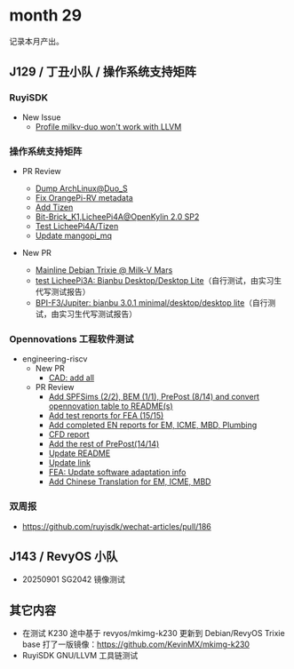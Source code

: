 # month 29

记录本月产出。

## J129 / 丁丑小队 / 操作系统支持矩阵

### RuyiSDK

- New Issue
    - [Profile milkv-duo won't work with LLVM](https://github.com/ruyisdk/ruyi/issues/368)

### 操作系统支持矩阵

- PR Review
    - [Dump ArchLinux@Duo_S](https://github.com/ruyisdk/support-matrix/pull/365)
    - [Fix OrangePi-RV metadata](https://github.com/ruyisdk/support-matrix/pull/366)
    - [Add Tizen](https://github.com/ruyisdk/support-matrix/pull/368)
    - [Bit-Brick_K1,LicheePi4A@OpenKylin 2.0 SP2](https://github.com/ruyisdk/support-matrix/pull/369)
    - [Test LicheePi4A/Tizen](https://github.com/ruyisdk/support-matrix/pull/370)
    - [Update mangopi_mq](https://github.com/ruyisdk/support-matrix/pull/371)

- New PR
    - [Mainline Debian Trixie @ Milk-V Mars](https://github.com/ruyisdk/support-matrix/pull/367)
    - [test LicheePi3A: Bianbu Desktop/Desktop Lite](https://github.com/ruyisdk/support-matrix/pull/372)（自行测试，由实习生代写测试报告）
    - [BPI-F3/Jupiter: bianbu 3.0.1 minimal/desktop/desktop lite](https://github.com/ruyisdk/support-matrix/pull/373)（自行测试，由实习生代写测试报告）

### Opennovations 工程软件测试

- engineering-riscv
  - New PR
    - [CAD: add all](https://github.com/QA-Team-lo/engineering-riscv/pull/3)
  - PR Review
    - [Add SPFSims (2/2), BEM (1/1), PrePost (8/14) and convert opennovation table to README(s)](https://github.com/QA-Team-lo/engineering-riscv/pull/1)
    - [Add test reports for FEA (15/15)](https://github.com/QA-Team-lo/engineering-riscv/pull/2)
    - [Add completed EN reports for EM, ICME, MBD, Plumbing](https://github.com/QA-Team-lo/engineering-riscv/pull/4)
    - [CFD report](https://github.com/QA-Team-lo/engineering-riscv/pull/5)
    - [Add the rest of PrePost(14/14)](https://github.com/QA-Team-lo/engineering-riscv/pull/6)
    - [Update README](https://github.com/QA-Team-lo/engineering-riscv/pull/7)
    - [Update link](https://github.com/QA-Team-lo/engineering-riscv/pull/8)
    - [FEA: Update software adaptation info](https://github.com/QA-Team-lo/engineering-riscv/pull/9)
    - [Add Chinese Translation for EM, ICME, MBD](https://github.com/QA-Team-lo/engineering-riscv/pull/10)

### 双周报

- https://github.com/ruyisdk/wechat-articles/pull/186

## J143 / RevyOS 小队

- 20250901 SG2042 镜像测试

## 其它内容

- 在测试 K230 途中基于 revyos/mkimg-k230 更新到 Debian/RevyOS Trixie base 打了一版镜像：https://github.com/KevinMX/mkimg-k230
- RuyiSDK GNU/LLVM 工具链测试
